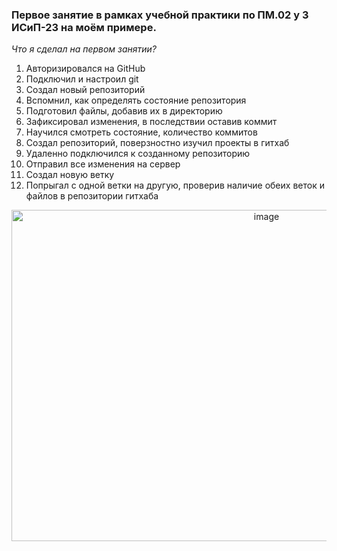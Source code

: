 ### Первое занятие в рамках учебной практики по ПМ.02 у 3 ИСиП-23 на моём примере.
_Что я сделал на первом занятии?_
1) Авторизировался на GitHub
2) Подключил и настроил git
3) Создал новый репозиторий
4) Вспомнил, как определять состояние репозитория
5) Подготовил файлы, добавив их в директорию
6) Зафиксировал изменения, в последствии оставив коммит
7) Научился смотреть состояние, количество коммитов
8) Создал репозиторий, поверзностно изучил проекты в гитхаб
9) Удаленно подключился к созданному репозиторию
10) Отправил все изменения на сервер
11) Создал новую ветку
12) Попрыгал с одной ветки на другую, проверив наличие обеих веток и файлов в репозитории гитхаба
<p align="center">
  <img width="800" height="530" src="<img width="800" height="530" alt="image" src="https://github.com/user-attachments/assets/f5deaebc-8158-432f-8318-a142bc33e2a5"/>
</p>
